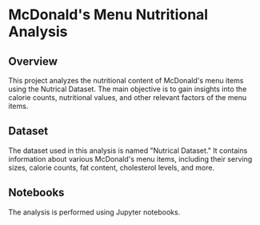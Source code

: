 # McDonald's Menu Nutritional Analysis

## Overview
This project analyzes the nutritional content of McDonald's menu items using the Nutrical Dataset. The main objective is to gain insights into the calorie counts, nutritional values, and other relevant factors of the menu items.

## Dataset
The dataset used in this analysis is named "Nutrical Dataset." It contains information about various McDonald's menu items, including their serving sizes, calorie counts, fat content, cholesterol levels, and more.

## Notebooks
The analysis is performed using Jupyter notebooks.
